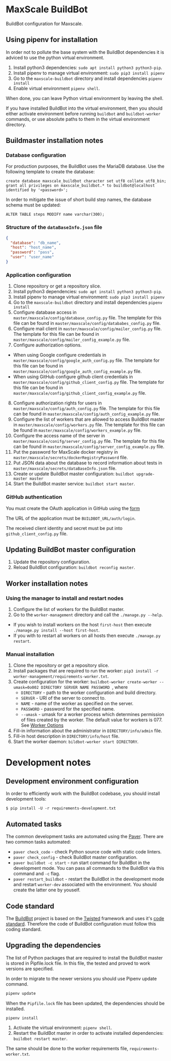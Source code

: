 # MaxScale BuildBot

BuildBot configuration for Maxscale.

## Using pipenv for installation

In order not to pollute the base system with the BuildBot dependencies it is adviced to use the python virtual environment.

1. Install python3 dependencies: `sudo apt install python3 python3-pip`.
2. Install pipenv to manage virtual environment: `sudo pip3 install pipenv`
3. Go to the `maxscale-buildbot` directory and install dependencies `pipenv install`
4. Enable virtual environment `pipenv shell`.

When done, you can leave Python virtual environment by leaving the shell.

If you have installed BuildBot into the virtual environment, then you should either activate environment before running `buildbot` and `buildbot-worker` commands, or use absolute paths to them in the virtual environment directory.

## Buildmaster installation notes

### Database configuration

For production purposes, the BuildBot uses the MariaDB database. Use the following template to create the database:

```mysql
create database maxscale_buildbot character set utf8 collate utf8_bin;
grant all privileges on maxscale_buildbot.* to buildbot@localhost identified by '<password>';
```

In order to mitigate the issue of short build step names, the database schema must be updated:
```mysql
ALTER TABLE steps MODIFY name varchar(300);
```

### Structure of the `dataBaseInfo.json` file

```json
{
  "database": "db_name",
  "host": "host_name",
  "password": "pass",
  "user": "user_name"
}
```

### Application configuration

1. Clone repository or get a repository slice.
2. Install python3 dependencies: `sudo apt install python3 python3-pip`.
3. Install pipenv to manage virtual environment: `sudo pip3 install pipenv`
4. Go to the `maxscale-buildbot` directory and install dependencies `pipenv install`
5. Configure database access in `master/maxscale/config/database_config.py` file. The template for this file can be found in `master/maxscale/config/datababes_config.py` file.
6. Configure mail client in `master/maxscale/config/mailer_config.py` file. The template for this file can be found in `master/maxscale/config/mailer_config_example.py` file.
7. Configure authorization options.
  - When using Google configure credentials in `master/maxscale/config/google_auth_config.py` file. The template for this file can be found in `master/maxscale/config/google_auth_config_example.py` file.
  - When using GitHub configure github client credentials in `master/maxscale/config/github_client_config.py` file. The template for this file can be found in `master/maxscale/config/github_client_config_example.py` file.
8. Configure authorization rights for users in `master/maxscale/config/auth_config.py` file. The template for this file can be found in `master/maxscale/config/auth_config_example.py` file.
9. Configure the list of workers that are allowed to access BuildBot master in `master/maxscale/config/workers.py` file. The template for this file can be found in `master/maxscale/config/workers_example.py` file.
10. Configure the access name of the server in `master/maxscale/conifg/server_config.py` file. The template for this file can be found in `master/maxscale/config/server_config_example.py` file.
11. Put the password for MaxScale docker registry in `master/maxscale/secrets/dockerRegistryPassword` file.
12. Put JSON data about the database to record information about tests in `master/maxscale/secrets/dataBaseInfo.json` file.
13. Create or update BuildBot master configuration: `buildbot upgrade-master master`
14. Start the BuildBot master service: `buildbot start master`.

### GitHub authentication

You must create the OAuth application in GitHub using the [form](https://github.com/settings/applications/new)

The URL of the application must be `BUILDBOT_URL/auth/login`.

The received client identity and secret must be put into `github_client_config.py` file.

## Updating BuildBot master configuration

1. Update the repository configuration.
2. Reload BuildBot configuration: `buildbot reconfig master`.

## Worker installation notes

### Using the manager to install and restart nodes

1. Configure the list of workers for the BuildBot master.
2. Go to the `worker-management` directory and call the `./manage.py --help`.

* If you wish to install workers on the host `first-host` then execute `./manage.py install --host first-host`.
* If you with to restart all workers on all hosts then execute `./manage.py restart`.

### Manual installation

1. Clone the repository or get a repository slice.
2. Install packages that are required to run the worker: `pip3 install -r worker-management/requirements-worker.txt`.
3. Create configuration for the worker: `buildbot-worker create-worker --umask=0o002 DIRECTORY SERVER NAME PASSWORD `, where
   * `DIRECTORY` - path to the worker configuration and build directory.
   * `SERVER` - URI of the server to connect to.
   * `NAME` - name of the worker as specified on the server.
   * `PASSWORD` - password for the specified name.
   * `--umask` - umask for a worker process which determines permission of files created by the worker. The default value for workers is 077. See [Worker Options](http://docs.buildbot.net/current/manual/installation/worker.html#cmdoption-buildbot-worker-create-worker-umask)
4. Fill-in information about the administrator in `DIRECTORY/info/admin` file.
5. Fill-in host description in `DIRECTORY/info/host` file.
6. Start the worker daemon: `bildbot-worker start DIRECTORY`.

# Development notes

## Development environment configuration

In order to efficiently work with the BuildBot codebase, you should install development tools:

```
$ pip install -U -r requirements-development.txt
```

## Automated tasks

The common development tasks are automated using the [Paver](https://github.com/paver/paver). There are two common tasks automated:

* `paver check_code` - check Python source code with static code linters.
* `paver check_config` - check BuildBot master configuration.
* `paver buildbot -c start` - run start command for BuildBot in the development mode. You can pass all commands to the BuildBot via this command and `-c` flag.
* `paver restart_buildbot` - restart the BuildBot in the development mode and restart `worker-dev` associated with the environment. You should create the latter one by youself.

## Code standard

The [BuildBot](http://buildbot.net/) project is based on the [Twisted](https://twistedmatrix.com/trac/) framework and uses it's [code standard](https://twistedmatrix.com/documents/current/core/development/policy/coding-standard.html). Therefore the code of BuildBot configuration must follow this coding standard.

## Upgrading the dependencies

The list of Python packages that are required to install the BuildBot master is stored in Pipfile.lock file. In this file, the tested and proved to work versions are specified.

In order to migrate to the newer versions you should use Pipenv update command.

```bash
pipenv update
```

When the `Pipfile.lock` file has been updated, the dependencies should be installed.

```shell script
pipenv install
```

1. Activate the virtual environment: `pipenv shell`.
2. Restart the BuildBot master in order to activate installed dependencies: `buildbot restart master`.

The same should be done to the worker requirements file, `requirements-worker.txt`.
